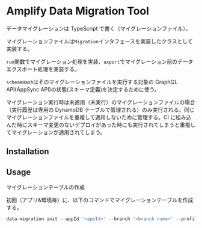 # Amplify Data Migration Tool

データマイグレーションは TypeScript で書く（マイグレーションファイル）。

マイグレーションファイルは`Migration`インタフェースを実装したクラスとして実装する。

`run`関数でマイグレーション処理を実装、`export`でマイグレーション前のデータエクスポート処理を実装する。

`scheamHash`はそのマイグレーションファイルを実行する対象の GraphQL API(AppSync API)の状態(スキーマ定義)を決定するために使う。

マイグレーション実行時は未適用（未実行）のマイグレーションファイルの場合（実行履歴は専用の DynamoDB テーブルで管理される）のみ実行される。同じマイグレーションファイルを重複して適用しないために管理する。CI に組み込んだ時にスキーマ変更のないデプロイがあった時にも実行されてしまうと重複してマイグレーションが適用されてしまう。

## Installation

## Usage

マイグレーションテーブルの作成

初回（アプリ&環境毎）に、以下のコマンドでマイグレーションテーブルを作成する。

```ts
data-migration init --appId '<appId>' --branch '<branch name>' --profile '<profile name>'
```
